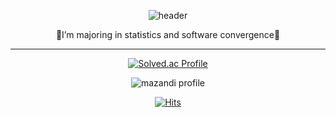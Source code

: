 <div align = center>
    
  ![header](https://capsule-render.vercel.app/api?type=shark&color=auto&height=150&section=header&text=🌼DAHEE🌼&fontSize=70)
  
  🍦I’m majoring in statistics and software convergence🎈
    
    
----------------------
    
    
[![Solved.ac Profile](http://mazassumnida.wtf/api/generate_badge?boj=chlek555)](https://solved.ac/chlek555)
  
![mazandi profile](http://mazandi.herokuapp.com/api?handle=chlek555&theme=dark)
  
  [![Hits](https://hits.seeyoufarm.com/api/count/incr/badge.svg?url=https%3A%2F%2Fgithub.com%2Fdaheeda&count_bg=%23A1AFFF&title_bg=%23FF6D6D&icon=twitch.svg&icon_color=%23FFFFFF&title=hits&edge_flat=false)](https://hits.seeyoufarm.com)

